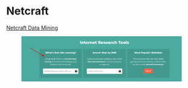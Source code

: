 # Netcraft

[Netcraft Data Mining](https://www.netcraft.com/internet-data-mining/)

<figure><img src="../../../.gitbook/assets/image (3) (1) (1).png" alt=""><figcaption></figcaption></figure>
